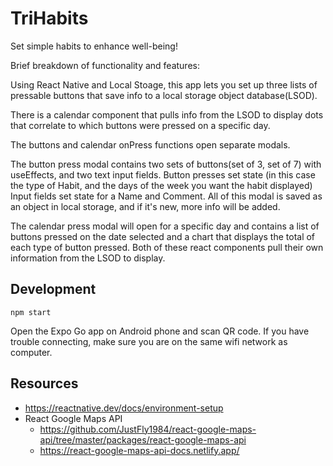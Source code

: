 # TriHabits
Set simple habits to enhance well-being!


Brief breakdown of functionality and features:

Using React Native and Local Stoage, this app lets you set up three lists of pressable buttons that save info to a local storage object database(LSOD). 

There is a calendar component that pulls info from the LSOD to display dots that correlate to which buttons were pressed on a specific day. 

The buttons and calendar onPress functions open separate modals.

The button press modal contains two sets of buttons(set of 3, set of 7) with useEffects, and two text input fields.
  Button presses set state (in this case the type of Habit, and the days of the week you want the habit displayed)
  Input fields set state for a Name and Comment.
  All of this modal is saved as an object in local storage, and if it's new, more info will be added.

The calendar press modal will open for a specific day and contains a list of buttons pressed on the date selected and a chart that displays the total of each type of button pressed.
  Both of these react components pull their own information from the LSOD to display. 

## Development
`npm start`

Open the Expo Go app on Android phone and scan QR code.  If you have trouble connecting, make sure you are on the same wifi network as computer.

## Resources
* https://reactnative.dev/docs/environment-setup
* React Google Maps API
  * https://github.com/JustFly1984/react-google-maps-api/tree/master/packages/react-google-maps-api
  * https://react-google-maps-api-docs.netlify.app/

